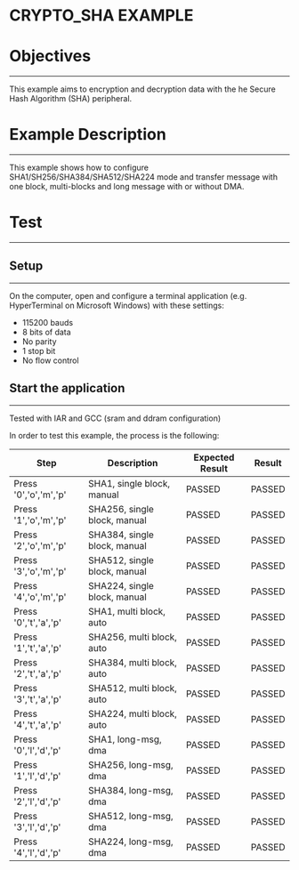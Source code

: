 CRYPTO_SHA EXAMPLE
============

# Objectives
------------
This example aims to encryption and decryption data with the he Secure Hash
Algorithm (SHA) peripheral.

# Example Description
---------------------
This example shows how to configure SHA1/SH256/SHA384/SHA512/SHA224 mode and
transfer message with one block, multi-blocks and long message with or without
DMA.

# Test
------

## Setup
--------
On the computer, open and configure a terminal application
(e.g. HyperTerminal on Microsoft Windows) with these settings:
 - 115200 bauds
 - 8 bits of data
 - No parity
 - 1 stop bit
 - No flow control

## Start the application
------------------------

Tested with IAR and GCC (sram and ddram configuration)

In order to test this example, the process is the following:

Step | Description | Expected Result | Result
-----|-------------|-----------------|-------
Press '0','o','m','p' | SHA1, single block, manual | PASSED | PASSED
Press '1','o','m','p' | SHA256, single block, manual | PASSED | PASSED
Press '2','o','m','p' | SHA384, single block, manual | PASSED | PASSED
Press '3','o','m','p' | SHA512, single block, manual | PASSED | PASSED
Press '4','o','m','p' | SHA224, single block, manual | PASSED | PASSED
Press '0','t','a','p' | SHA1, multi block, auto | PASSED | PASSED
Press '1','t','a','p' | SHA256, multi block, auto | PASSED | PASSED
Press '2','t','a','p' | SHA384, multi block, auto | PASSED | PASSED
Press '3','t','a','p' | SHA512, multi block, auto | PASSED | PASSED
Press '4','t','a','p' | SHA224, multi block, auto | PASSED | PASSED
Press '0','l','d','p' | SHA1, long-msg, dma | PASSED | PASSED
Press '1','l','d','p' | SHA256, long-msg, dma | PASSED | PASSED
Press '2','l','d','p' | SHA384, long-msg, dma | PASSED | PASSED
Press '3','l','d','p' | SHA512, long-msg, dma | PASSED | PASSED
Press '4','l','d','p' | SHA224, long-msg, dma | PASSED | PASSED
